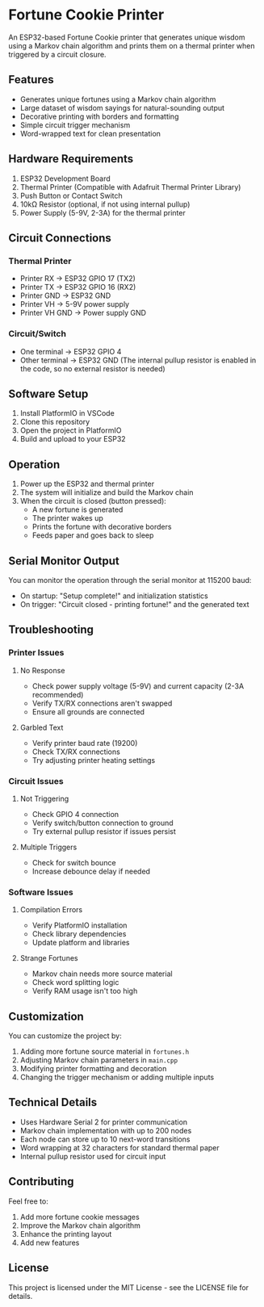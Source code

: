 # Fortune Cookie Printer

An ESP32-based Fortune Cookie printer that generates unique wisdom using a Markov chain algorithm and prints them on a thermal printer when triggered by a circuit closure.

## Features

- Generates unique fortunes using a Markov chain algorithm
- Large dataset of wisdom sayings for natural-sounding output
- Decorative printing with borders and formatting
- Simple circuit trigger mechanism
- Word-wrapped text for clean presentation

## Hardware Requirements

1. ESP32 Development Board
2. Thermal Printer (Compatible with Adafruit Thermal Printer Library)
3. Push Button or Contact Switch
4. 10kΩ Resistor (optional, if not using internal pullup)
5. Power Supply (5-9V, 2-3A) for the thermal printer

## Circuit Connections

### Thermal Printer
- Printer RX → ESP32 GPIO 17 (TX2)
- Printer TX → ESP32 GPIO 16 (RX2)
- Printer GND → ESP32 GND
- Printer VH → 5-9V power supply
- Printer VH GND → Power supply GND

### Circuit/Switch
- One terminal → ESP32 GPIO 4
- Other terminal → ESP32 GND
(The internal pullup resistor is enabled in the code, so no external resistor is needed)

## Software Setup

1. Install PlatformIO in VSCode
2. Clone this repository
3. Open the project in PlatformIO
4. Build and upload to your ESP32

## Operation

1. Power up the ESP32 and thermal printer
2. The system will initialize and build the Markov chain
3. When the circuit is closed (button pressed):
   - A new fortune is generated
   - The printer wakes up
   - Prints the fortune with decorative borders
   - Feeds paper and goes back to sleep

## Serial Monitor Output

You can monitor the operation through the serial monitor at 115200 baud:
- On startup: "Setup complete!" and initialization statistics
- On trigger: "Circuit closed - printing fortune!" and the generated text

## Troubleshooting

### Printer Issues
1. No Response
   - Check power supply voltage (5-9V) and current capacity (2-3A recommended)
   - Verify TX/RX connections aren't swapped
   - Ensure all grounds are connected

2. Garbled Text
   - Verify printer baud rate (19200)
   - Check TX/RX connections
   - Try adjusting printer heating settings

### Circuit Issues
1. Not Triggering
   - Check GPIO 4 connection
   - Verify switch/button connection to ground
   - Try external pullup resistor if issues persist

2. Multiple Triggers
   - Check for switch bounce
   - Increase debounce delay if needed

### Software Issues
1. Compilation Errors
   - Verify PlatformIO installation
   - Check library dependencies
   - Update platform and libraries

2. Strange Fortunes
   - Markov chain needs more source material
   - Check word splitting logic
   - Verify RAM usage isn't too high

## Customization

You can customize the project by:
1. Adding more fortune source material in `fortunes.h`
2. Adjusting Markov chain parameters in `main.cpp`
3. Modifying printer formatting and decoration
4. Changing the trigger mechanism or adding multiple inputs

## Technical Details

- Uses Hardware Serial 2 for printer communication
- Markov chain implementation with up to 200 nodes
- Each node can store up to 10 next-word transitions
- Word wrapping at 32 characters for standard thermal paper
- Internal pullup resistor used for circuit input

## Contributing

Feel free to:
1. Add more fortune cookie messages
2. Improve the Markov chain algorithm
3. Enhance the printing layout
4. Add new features

## License

This project is licensed under the MIT License - see the LICENSE file for details.
